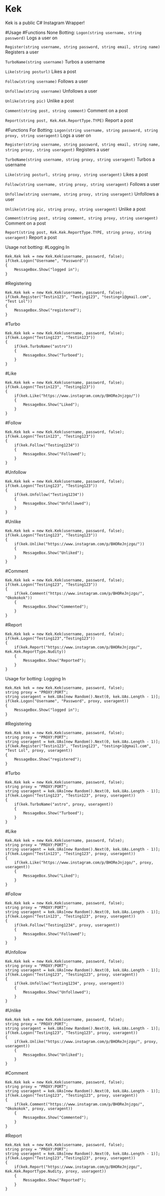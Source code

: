 # Kek
Kek is a public C# Instagram Wrapper!

#Usage
#Functions None Botting:
```Logon(string username, string password)```
Logs a user on

```Register(string username, string password, string email, string name)```
Registers a user

```TurboName(string username)```
Turbos a username

```Like(string posturl)```
Likes a post

```Follow(string username)```
Follows a user

```Unfollow(string username)```
Unfollows a user

```Unlike(string pic)```
Unlike a post

```Comment(string post, string comment)```
Comment on a post

```Report(string post, Kek.Kek.ReportType.TYPE)```
Report a post

#Functions For Botting:
```Logon(string username, string password, string proxy, string useragent)```
Logs a user on

```Register(string username, string password, string email, string name, string proxy, string useragent)```
Registers a user

```TurboName(string username, string proxy, string useragent)```
Turbos a username

```Like(string posturl, string proxy, string useragent)```
Likes a post

```Follow(string username, string proxy, string useragent)```
Follows a user

```Unfollow(string username, string proxy, string useragent)```
Unfollows a user

```Unlike(string pic, string proxy, string useragent)```
Unlike a post

```Comment(string post, string comment, string proxy, string useragent)```
Comment on a post

```Report(string post, Kek.Kek.ReportType.TYPE, string proxy, string useragent)```
Report a post


Usage not botting:
#Logging In
```
Kek.Kek kek = new Kek.Kek(username, password, false);
if(kek.Logon("Username", "Password"))
{
	MessageBox.Show("logged in");
}
```

#Registering
```
Kek.Kek kek = new Kek.Kek(username, password, false);
if(kek.Register("Testin123", "Testing123", "testing+1@gmail.com", "Test Lol"))
{
	MessageBox.Show("registered");
}
```

#Turbo
```
Kek.Kek kek = new Kek.Kek(username, password, false);
if(kek.Logon("Testing123", "Testin123"))
{
	if(kek.TurboName("astro")) 
	{
		MessageBox.Show("Turboed");
	}
}
```

#Like
```
Kek.Kek kek = new Kek.Kek(username, password, false);
if(kek.Logon("Testin123", "Testing123"))
{
	if(kek.Like("https://www.instagram.com/p/BHOReJnjzgo/"))
	{
		MessageBox.Show("Liked");
	}
}
```

#Follow
```
Kek.Kek kek = new Kek.Kek(username, password, false);
if(kek.Logon("Testin123", "Testing123"))
{
	if(kek.Follow("Testing1234"))
	{
		MessageBox.Show("Followed");
	}
}
```

#Unfollow
```
Kek.Kek kek = new Kek.Kek(username, password, false);
if(kek.Logon("Testing123", "Testing123"))
{
	if(kek.Unfollow("Testing1234"))
	{
		MessageBox.Show("Unfollowed");
	}
}
```

#Unlike
```
Kek.Kek kek = new Kek.Kek(username, password, false);
if(kek.Logon("Testing123", "Testing123"))
{
	if(kek.Unlike("https://www.instagram.com/p/BHOReJnjzgo/"))
	{
		MessageBox.Show("Unliked");
	}
}
```

#Comment
```
Kek.Kek kek = new Kek.Kek(username, password, false);
if(kek.Logon("Testing123", "Testing123"))
{
	if(kek.Comment("https://www.instagram.com/p/BHOReJnjzgo/", "Okokokok"))
	{
		MessageBox.Show("Commented");
	}
}
```

#Report
```
Kek.Kek kek = new Kek.Kek(username, password, false);
if(kek.Logon("Testing123","Testing123"))
{
	if(kek.Report("https://www.instagram.com/p/BHOReJnjzgo/", Kek.Kek.ReportType.Nudity)) 
	{
		MessageBox.Show("Reported");
	}
}
```

Usage for botting:
Logging In
```
Kek.Kek kek = new Kek.Kek(username, password, false);
string proxy = "PROXY:PORT";
string useragent = kek.UAs[new Random().Next(0, kek.UAs.Length - 1)];
if(kek.Logon("Username", "Password", proxy, useragent))
{
	MessageBox.Show("logged in");
}
```

#Registering
```
Kek.Kek kek = new Kek.Kek(username, password, false);
string proxy = "PROXY:PORT";
string useragent = kek.UAs[new Random().Next(0, kek.UAs.Length - 1)];
if(kek.Register("Testin123", "Testing123", "testing+1@gmail.com", "Test Lol", proxy, useragent))
{
	MessageBox.Show("registered");
}
```

#Turbo
```
Kek.Kek kek = new Kek.Kek(username, password, false);
string proxy = "PROXY:PORT";
string useragent = kek.UAs[new Random().Next(0, kek.UAs.Length - 1)];
if(kek.Logon("Testing123", "Testin123", proxy, useragent))
{
	if(kek.TurboName("astro", proxy, useragent)) 
	{
		MessageBox.Show("Turboed");
	}
}
```

#Like
```
Kek.Kek kek = new Kek.Kek(username, password, false);
string proxy = "PROXY:PORT";
string useragent = kek.UAs[new Random().Next(0, kek.UAs.Length - 1)];
if(kek.Logon("Testin123", "Testing123", proxy, useragent))
{
	if(kek.Like("https://www.instagram.com/p/BHOReJnjzgo/", proxy, useragent))
	{
		MessageBox.Show("Liked");
	}
}
```

#Follow
```
Kek.Kek kek = new Kek.Kek(username, password, false);
string proxy = "PROXY:PORT";
string useragent = kek.UAs[new Random().Next(0, kek.UAs.Length - 1)];
if(kek.Logon("Testin123", "Testing123", proxy, useragent))
{
	if(kek.Follow("Testing1234", proxy, useragent))
	{
		MessageBox.Show("Followed");
	}
}
```

#Unfollow
```
Kek.Kek kek = new Kek.Kek(username, password, false);
string proxy = "PROXY:PORT";
string useragent = kek.UAs[new Random().Next(0, kek.UAs.Length - 1)];
if(kek.Logon("Testing123", "Testing123", proxy, useragent))
{
	if(kek.Unfollow("Testing1234", proxy, useragent))
	{
		MessageBox.Show("Unfollowed");
	}
}
```

#Unlike
```
Kek.Kek kek = new Kek.Kek(username, password, false);
string proxy = "PROXY:PORT";
string useragent = kek.UAs[new Random().Next(0, kek.UAs.Length - 1)];
if(kek.Logon("Testing123", "Testing123", proxy, useragent))
{
	if(kek.Unlike("https://www.instagram.com/p/BHOReJnjzgo/", proxy, useragent))
	{
		MessageBox.Show("Unliked");
	}
}
```

#Comment
```
Kek.Kek kek = new Kek.Kek(username, password, false);
string proxy = "PROXY:PORT";
string useragent = kek.UAs[new Random().Next(0, kek.UAs.Length - 1)];
if(kek.Logon("Testing123", "Testing123", proxy, useragent))
{
	if(kek.Comment("https://www.instagram.com/p/BHOReJnjzgo/", "Okokokok", proxy, useragent))
	{
		MessageBox.Show("Commented");
	}
}
```

#Report
```
Kek.Kek kek = new Kek.Kek(username, password, false);
string proxy = "PROXY:PORT";
string useragent = kek.UAs[new Random().Next(0, kek.UAs.Length - 1)];
if(kek.Logon("Testing123","Testing123", proxy, useragent))
{
	if(kek.Report("https://www.instagram.com/p/BHOReJnjzgo/", Kek.Kek.ReportType.Nudity, proxy, useragent)) 
	{
		MessageBox.Show("Reported");
	}
}
```
